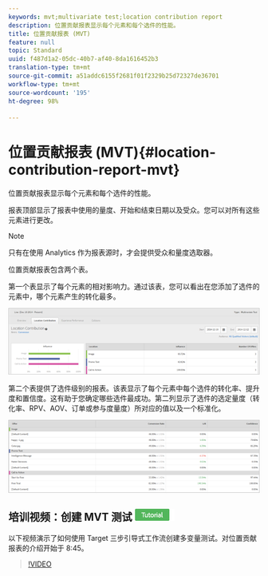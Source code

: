 ```yaml
---
keywords: mvt;multivariate test;location contribution report
description: 位置贡献报表显示每个元素和每个选件的性能。
title: 位置贡献报表 (MVT)
feature: null
topic: Standard
uuid: f487d1a2-05dc-40b7-af40-8da1616452b3
translation-type: tm+mt
source-git-commit: a51addc6155f2681f01f2329b25d72327de36701
workflow-type: tm+mt
source-wordcount: '195'
ht-degree: 98%

---
```



# 位置贡献报表 (MVT){#location-contribution-report-mvt}

位置贡献报表显示每个元素和每个选件的性能。

报表顶部显示了报表中使用的量度、开始和结束日期以及受众。您可以对所有这些元素进行更改。

>[!NOTE]
>
>只有在使用 Analytics 作为报表源时，才会提供受众和量度选取器。

位置贡献报表包含两个表。

第一个表显示了每个元素的相对影响力。通过该表，您可以看出在您添加了选件的元素中，哪个元素产生的转化最多。

![](assets/locationcontributiontop.png)

第二个表提供了选件级别的报表。该表显示了每个元素中每个选件的转化率、提升度和置信度。这有助于您确定哪些选件最成功。第二列显示了选件的选定量度（转化率、RPV、AOV、订单或参与度量度）所对应的值以及一个标准化。

![](assets/locationcontributionbottom.png)

## 培训视频：创建 MVT 测试 ![教程徽章](/help/assets/tutorial.png)

以下视频演示了如何使用 Target 三步引导式工作流创建多变量测试。对位置贡献报表的介绍开始于 8:45。

>[!VIDEO](https://video.tv.adobe.com/v/17395)